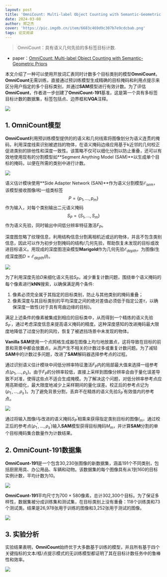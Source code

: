 ```yaml
---
layout: post
title: 'OmniCount: Multi-label Object Counting with Semantic-Geometric Priors'
date: 2024-03-08
author: 郑之杰
cover: 'https://pic.imgdb.cn/item/6683c469d9c307b7e9cdcbab.png'
tags: 论文阅读
---
```


> OmniCount：具有语义几何先验的多标签目标计数.

- paper：[OmniCount: Multi-label Object Counting with Semantic-Geometric Priors](https://arxiv.org/abs/2403.05435)

本文介绍了一种可以使用开放词汇表同时计数多个目标类别的模型**OmniCount**，**OmniCount**无需训练，直接通过预训练模型生成精确的目标掩码和利用点提示来区分用户指定的多个目标类别，并通过**SAM**模型进行有效计数。为了评估**OmniCount**，作者进一步创建了**OmniCount-191**基准，这是第一个具有多标签目标计数的数据集，标签包括点、边界框和**VQA**注释。

![](https://pic.imgdb.cn/item/66850e67d9c307b7e90b914b.png)

## 1. OmniCount模型

**OmniCount**利用预训练模型提供的的语义和几何线索将图像划分为语义连贯的掩码，利用深度线索识别被遮挡的物体，在语义掩码边缘应用基于k近邻的几何校正促进类别的排他性和深度一致性。该策略不仅可以细化分割以防止重叠，还可以有效地使用现有的分割模型如**Segment Anything Model (SAM)**以生成单个目标的掩码，以便在所需的类别中进行计数。

![](https://pic.imgdb.cn/item/66850f55d9c307b7e90d89c8.png)

语义估计模块使用**Side Adapter Network (SAN)**作为语义分割模型$\mathcal{E}_{sem}$，该模型接收图像$I$和一组类标签$$P = \{p_1,...,p_m\}$$作为输入，对每个类别输出二元语义掩码$$S_P = \{S_1,...,S_m\}$$作为语义先验，同时输出中间低分辨率特征激活$F_P$。

深度图忽略了纹理信息，利用结构信息分割离相机近或远的物体，并且不包含类别信息，因此可以作为初步分割掩码的结构/几何先验，帮助恢复未发现的目标或改进目标语义。用现成的深度图渲染模型**Marigold**作为几何先验$\mathcal{E}_{depth}$，为图像$I$生成深度图$D = \mathcal{E}_{depth}(I)$。

![](https://pic.imgdb.cn/item/668511cbd9c307b7e91380c1.png)

为了利用深度先验$D$来细化语义先验$S_P$，减少重复计数问题，围绕单个语义掩码的每个像素进行**kNN**搜索，以确保满足两个条件:
1. 像素必须完全属于其指定的目标类别，防止与其他类别的掩码重叠；
2. 像素深度与其目标类别的平均深度之间的绝对差值必须低于指定公差$τ$，以确保深度一致性(对于具有弯曲边缘的目标)。

满足上述条件的像素被集成到相应的目标类中，从而得到一个精炼的语义先验$S_P^\prime$，通过考虑深度信息来提高语义掩码的精度。这种深度感知的改进掩码最大限度地降低了过度分割的风险，恢复了被遮挡场景中未发现的物体。

**Vanilla SAM**使用一个点网格生成器在图像上均匀地放置点，这将导致在目标的前景和背景中都会放置点，从而产生不相关的计数过多或重复计数问题。为了减轻**SAM**中的计数过多问题，改进了**SAM**解码器选择参考点的过程。

通过识别语义估计模块中间低分辨率特征激活$F_P$内的局部最大值来选择一组参考点$(\rho_1,...,\rho_s)$。由于$F_P$的分辨率较低，直接上采样到图像分辨率会由于量化误差导致不对准，使得这些点不适合生成掩模。为了解决这个问题，对低分辨率参考点应用高斯细化，最大限度地减少上采样期间的量化误差。校正后的参考点记为$(\rho_1^\prime,...,\rho_s^\prime)$。为了避免背景分割，丢弃不在精炼的语义先验$S_P^\prime$有效值内的参考点。

![](https://pic.imgdb.cn/item/668513e6d9c307b7e91909b0.png)

通过将输入图像$I$与改进的语义掩码$S_P^\prime$相乘来获得指定类别目标的图像$I_m$，通过校正后的参考点$(\rho_1^\prime,...,\rho_s^\prime)$输入**SAM**模型获得目标掩码$M_m$，并计算**SAM**分割的单个目标掩码集合数量作为计数结果。

## 2. OmniCount-191数据集

**OmniCount-191**是一个包含30,230张图像的新数据集，涵盖191个不同类别，包括厨房用具、办公用品、车辆和动物。该数据集的每个图像具有从1到160的目标实例计数，平均计数为10。

![](https://pic.imgdb.cn/item/668515dfd9c307b7e91db0b5.png)

**OmniCount-191**平均尺寸为700 × 580像素，总计302,300个目标。为了保证多样性，数据集被分成训练集和测试集，在目标类别上没有重叠：118个训练类和73个测试类。结果是26,978张用于训练的图像和3,252张用于测试的图像。

![](https://pic.imgdb.cn/item/66851652d9c307b7e91f19f4.png)

## 3. 实验分析

实验结果表明，**OmniCount**始终优于大多数基于训练的模型，并且所有基于四个关键指标的文本/框/点提示模式的无训练模型都证明了其在目标计数任务中的鲁棒性和效率。

![](https://pic.imgdb.cn/item/66852ae8d9c307b7e946a098.png)